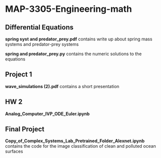 # MAP-3305-Engineering-math
## Differential Equations
**spring syst and predator_prey.pdf** contains write up about spring mass systems and predator-prey systems

**spring and predator_prey.py** contains the numeric solutions to the equations

## Project 1
**wave_simulations (2).pdf** contains a short presentation

## HW 2
**Analog_Computer_IVP_ODE_Euler.ipynb** 

## Final Project
**Copy_of_Complex_Systems_Lab_Pretrained_Folder_Alexnet.ipynb** contains the code for the image classification of clean and polluted ocean surfaces
